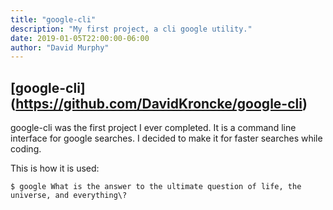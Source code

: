 ```yaml
---
title: "google-cli"
description: "My first project, a cli google utility."
date: 2019-01-05T22:00:00-06:00
author: "David Murphy"
---
```


## [google-cli] (https://github.com/DavidKroncke/google-cli)

google-cli was the first project I ever completed. It is a command line interface for google searches. I decided to make it for faster searches while coding.

This is how it is used:

```
$ google What is the answer to the ultimate question of life, the universe, and everything\?
```